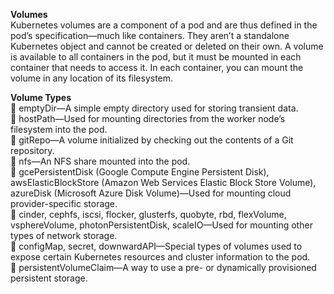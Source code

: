 <b>Volumes</b></br>
Kubernetes volumes are a component of a pod and are thus defined in the pod’s specification—much like containers. They aren’t a standalone Kubernetes object and cannot be created or deleted on their own. A volume is available to all containers in the
pod, but it must be mounted in each container that needs to access it. In each container, you can mount the volume in any location of its filesystem.

<b>Volume Types</b></br>
 emptyDir—A simple empty directory used for storing transient data.</br>
 hostPath—Used for mounting directories from the worker node’s filesystem into the pod.</br>
 gitRepo—A volume initialized by checking out the contents of a Git repository.</br>
 nfs—An NFS share mounted into the pod.</br>
 gcePersistentDisk (Google Compute Engine Persistent Disk), awsElasticBlockStore (Amazon Web Services Elastic Block Store Volume), azureDisk (Microsoft Azure Disk Volume)—Used for mounting cloud provider-specific storage.</br>
 cinder, cephfs, iscsi, flocker, glusterfs, quobyte, rbd, flexVolume, vsphereVolume, photonPersistentDisk, scaleIO—Used for mounting other types of network storage.</br>
 configMap, secret, downwardAPI—Special types of volumes used to expose certain Kubernetes resources and cluster information to the pod.</br>
 persistentVolumeClaim—A way to use a pre- or dynamically provisioned persistent storage.</br>
